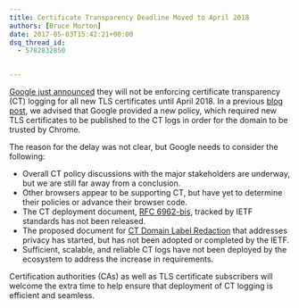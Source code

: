 ```yaml
---
title: Certificate Transparency Deadline Moved to April 2018
authors: [Bruce Morton]
date: 2017-05-03T15:42:21+00:00
dsq_thread_id:
  - 5782832850


---
```

[Google just announced][1] they will not be enforcing certificate transparency (CT) logging for all new TLS certificates until April 2018. In a previous [blog post][2], we advised that Google provided a new policy, which required new TLS certificates to be published to the CT logs in order for the domain to be trusted by Chrome.

The reason for the delay was not clear, but Google needs to consider the following:

  * Overall CT policy discussions with the major stakeholders are underway, but we are still far away from a conclusion.
  * Other browsers appear to be supporting CT, but have yet to determine their policies or advance their browser code.
  * The CT deployment document, [RFC 6962-bis][3], tracked by IETF standards has not been released.
  * The proposed document for [CT Domain Label Redaction][4] that addresses privacy has started, but has not been adopted or completed by the IETF.
  * Sufficient, scalable, and reliable CT logs have not been deployed by the ecosystem to address the increase in requirements.

Certification authorities (CAs) as well as TLS certificate subscribers will welcome the extra time to help ensure that deployment of CT logging is efficient and seamless.

 [1]: https://groups.google.com/a/chromium.org/forum/#!msg/ct-policy/sz_3W_xKBNY/6jq2ghJXBAAJ
 [2]: https://casecurity.org/2016/11/08/google-certificate-transparency-ct-to-expand-to-all-certificates-types/
 [3]: https://tools.ietf.org/html/draft-ietf-trans-rfc6962-bis
 [4]: https://tools.ietf.org/html/draft-strad-trans-redaction